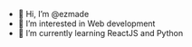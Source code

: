 - 👋 Hi, I’m @ezmade
- 👀 I’m interested in Web development
- 🌱 I’m currently learning ReactJS and Python

<!---
ezmade/ezmade is a ✨ special ✨ repository because its `README.md` (this file) appears on your GitHub profile.
You can click the Preview link to take a look at your changes.
--->

